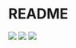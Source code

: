 # README

<img src="https://travis-ci.org/Lockeriano/CookBook.svg?branch=master" />
<a href="https://codeclimate.com/github/Lockeriano/CookBook/maintainability"><img src="https://api.codeclimate.com/v1/badges/da3fedd9b0ee649899d9/maintainability" /></a>
<a href="https://codeclimate.com/github/Lockeriano/CookBook/test_coverage"><img src="https://api.codeclimate.com/v1/badges/da3fedd9b0ee649899d9/test_coverage" /></a>
